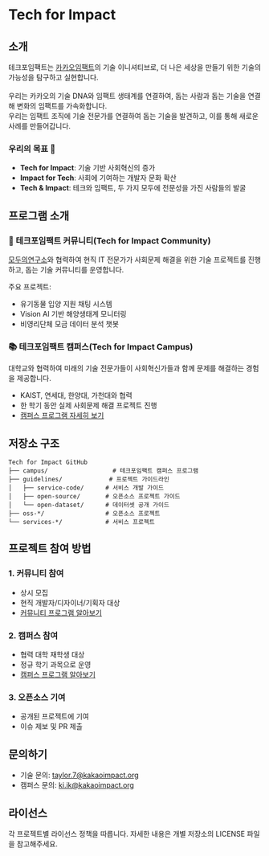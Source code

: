 # Tech for Impact

## 소개
테크포임팩트는 [카카오임팩트](https://www.kakaoimpact.org/)의 기술 이니셔티브로, 더 나은 세상을 만들기 위한 기술의 가능성을 탐구하고 실현합니다. <br> <br> 우리는 카카오의 기술 DNA와 임팩트 생태계를 연결하여, 돕는 사람과 돕는 기술을 연결해 변화의 임팩트를 가속화합니다. <br> 우리는 임팩트 조직에 기술 전문가를 연결하여 돕는 기술을 발견하고, 이를 통해 새로운 사례를 만들어갑니다.

### 우리의 목표 🎯
- **Tech for Impact**: 기술 기반 사회혁신의 증가
- **Impact for Tech**: 사회에 기여하는 개발자 문화 확산
- **Tech & Impact**: 테크와 임팩트, 두 가지 모두에 전문성을 가진 사람들의 발굴

## 프로그램 소개

### 🔬 테크포임팩트 커뮤니티(Tech for Impact Community)
[모두의연구소](https://modulabs.co.kr)와 협력하여 현직 IT 전문가가 사회문제 해결을 위한 기술 프로젝트를 진행하고, 돕는 기술 커뮤니티를 운영합니다.

주요 프로젝트:
- 유기동물 입양 지원 채팅 시스템
- Vision AI 기반 해양생태계 모니터링
- 비영리단체 모금 데이터 분석 챗봇

### 📚 테크포임팩트 캠퍼스(Tech for Impact Campus)
대학교와 협력하여 미래의 기술 전문가들이 사회혁신가들과 함께 문제를 해결하는 경험을 제공합니다.
- KAIST, 연세대, 한양대, 가천대와 협력
- 한 학기 동안 실제 사회문제 해결 프로젝트 진행
- [캠퍼스 프로그램 자세히 보기](https://github.com/tech-for-impact/campus)

## 저장소 구조

```
Tech for Impact GitHub
├── campus/                  # 테크포임팩트 캠퍼스 프로그램
├── guidelines/             # 프로젝트 가이드라인
│   ├── service-code/      # 서비스 개발 가이드
│   ├── open-source/       # 오픈소스 프로젝트 가이드
│   └── open-dataset/      # 데이터셋 공개 가이드
├── oss-*/                 # 오픈소스 프로젝트
└── services-*/            # 서비스 프로젝트
```

## 프로젝트 참여 방법

### 1. 커뮤니티 참여
- 상시 모집
- 현직 개발자/디자이너/기획자 대상
- [커뮤니티 프로그램 알아보기](https://techforimpact.io/labs)

### 2. 캠퍼스 참여
- 협력 대학 재학생 대상
- 정규 학기 과목으로 운영
- [캠퍼스 프로그램 알아보기](https://github.com/tech-for-impact/campus)

### 3. 오픈소스 기여
- 공개된 프로젝트에 기여
- 이슈 제보 및 PR 제출

## 문의하기
- 기술 문의: taylor.7@kakaoimpact.org
- 캠퍼스 문의: ki.ik@kakaoimpact.org

## 라이선스
각 프로젝트별 라이선스 정책을 따릅니다. 자세한 내용은 개별 저장소의 LICENSE 파일을 참고해주세요.
